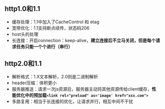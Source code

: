## http1.0和1.1
+ 缓存处理：1.1中加入了CacheControl 和 etag
+ 宽带优化：1.1支持断点续传，状态码206
+ host头的处理
+ 长连接：开启connection：keep-alive，**建立连接后不立马关闭，但是每个请求任务只能一个个进行（串行）**

## http2.0和1.1
+ 解析格式：1.X文本解析，2.0则是二进制解析
+ header压缩：体积更小
+ 服务器推送：请求一次js资源后，服务器主动将其他资源传给client缓存，**性能优化中的预加载```<link rel="preload" as='image' href="xxx.com">```**
+ 多路复用：相当于长连接的优化，让请求并行，相互中间不干扰